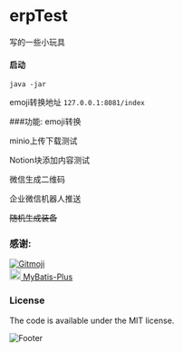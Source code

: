 # erpTest
写的一些小玩具

#### 启动
`java -jar`

emoji转换地址 
`127.0.0.1:8081/index`

###功能:
emoji转换

minio上传下载测试

Notion块添加内容测试

微信生成二维码

企业微信机器人推送

~~随机生成装备~~
### 感谢:

<a href="https://gitmoji.dev">
    <img src="https://img.shields.io/badge/gitmoji-%20😜%20😍-FFDD67.svg?style=flat-square" alt="Gitmoji">
</a>
<br />
<a href="https://baomidou.com">
    <img src="https://baomidou.com/img/logo.svg?style=flat-square" width="20" height="20" alt="mybatis-Plus">
    MyBatis-Plus
</a>

### License
The code is available under the MIT license.

<!-- Add the footer here -->
![Footer](https://baomidou.com/img/logo.svg)